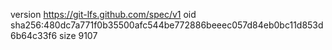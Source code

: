 version https://git-lfs.github.com/spec/v1
oid sha256:480dc7a771f0b35500afc544be772886beeec057d84eb0bc11d853d6b64c33f6
size 9107
